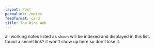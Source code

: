 ```yaml
---
layout: Post
permalink: /notes
feedformat: card
title: The Wire Web
---
```


all working notes listed as `shown` will be indexed and displayed in this list. found a secret link? it won't show up here so don't lose it.